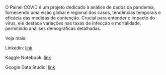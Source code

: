 O Painel COVID é um projeto dedicado à análise de dados da pandemia, fornecendo uma visão global e regional dos casos, tendências temporais e eficácia das medidas de contenção. Crucial para entender o impacto do vírus, ele destaca variações nas taxas de infecção e mortalidade, permitindo análises demográficas detalhadas.

Veja mais:

Linkedin: [link](www.linkedin.com/in/cezarribeiro)

Kaggle Notebook: [link](https://www.kaggle.com/code/cezarribeirojr/an-lise-de-dados-covid-19-dashboard)

Google Data Studio: [link](https://lookerstudio.google.com/reporting/92545523-51c2-4dc1-a58c-229492949516)
